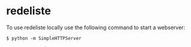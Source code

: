 # redeliste

To use redeliste locally use the following command to start a webserver:
```
$ python -m SimpleHTTPServer
```
